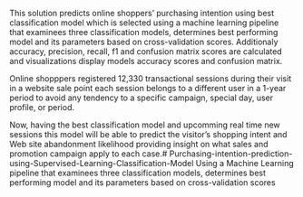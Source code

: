 This solution predicts online shoppers’ purchasing intention using best classification model which is selected using a machine learning pipeline that examinees three classification models, determines best performing model and its parameters based on cross-validation scores. Additionaly accuracy, precision, recall, f1 and confusion matrix scores are calculated and visualizations display models accuracy scores and confusion matrix.

Online shopppers registered 12,330 transactional sessions during their visit in a website sale point each session belongs to a different user in a 1-year period to avoid any tendency to a specific campaign, special day, user profile, or period.

Now, having the best classification model and upcomming real time new sessions this model will be able to predict the visitor’s shopping intent and Web site abandonment likelihood providing insight on what sales and promotion campaign apply to each case.# Purchasing-intention-prediction-using-Supervised-Learning-Classification-Model
Using a Machine Learning pipeline that examinees three classification models, determines best performing model and its parameters based on cross-validation scores

